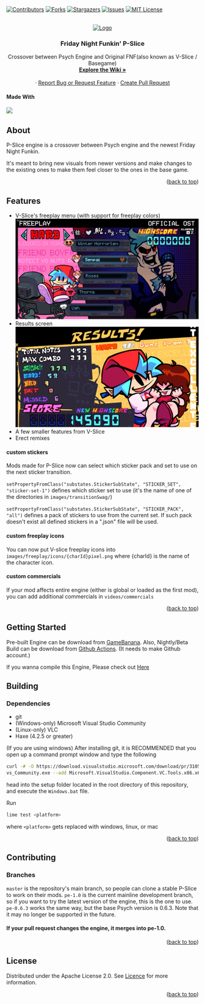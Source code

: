 <!-- Improved compatibility of back to top link: See: https://github.com/othneildrew/Best-README-Template/pull/73 -->
<a id="readme-top"></a>
<!--
*** Thanks for checking out the Best-README-Template. If you have a suggestion
*** that would make this better, please fork the repo and create a pull request
*** or simply open an issue with the tag "enhancement".
*** Don't forget to give the project a star!
*** Thanks again! Now go create something AMAZING! :D
-->



<!-- PROJECT SHIELDS -->
[![Contributors][contributors-shield]][contributors-url]
[![Forks][forks-shield]][https://github.com/Psych-Slice/P-Slice/forks]
[![Stargazers][stars-shield]][stars-url]
[![Issues][issues-shield]][issues-url]
[![MIT License][license-shield]][license-url]



<!-- PROJECT LOGO -->
<br />
<div align="center">
  <a href="https://github.com/Psych-Slice/P-Slice">
    <img src="art/iconOG.png" alt="Logo" width="80" height="80">
  </a>

<h3 align="center">Friday Night Funkin' P-Slice</h3>

  <p align="center">
    Crossover between Psych Engine and Original FNF(also known as V-Slice / Basegame)
    <br />
    <a href="https://github.com/Psych-Slice/P-Slice/wiki"><strong>Explore the Wiki »</strong></a>
    <br />
    <br />
    ·
    <a href="https://github.com/Psych-Slice/P-Slice/issues">Report Bug or Request Feature</a>
    ·
    <a href="https://github.com/Psych-Slice/P-Slice/pulls">Create Pull Request</a>
  </p>
</div>

#### Made With
<img src="https://img.shields.io/badge/-HAXE-262626.svg?logo=haxe&style=for-the-badge">


<!-- ABOUT THE PROJECT -->
## About

P-Slice engine is a crossover between Psych engine and the newest Friday Night Funkin.

It's meant to bring new visuals from newer versions and make changes to the existing ones to make them feel closer to the ones in the base game.

<p align="right">(<a href="#readme-top">back to top</a>)</p>

## Features
* V-Slice's freeplay menu (with support for freeplay colors)
![Freeplay Menu With Color](art/docs/freeplay.png)
* Results screen
![alt text](art/docs/result.png)
* A few smaller features from V-Slice
* Erect remixes
#### custom stickers

Mods made for P-Slice now can select which sticker pack and set to use on the next sticker transition.

``setPropertyFromClass("substates.StickerSubState", "STICKER_SET", "sticker-set-1")`` defines which sticker set to use (it's the name of one of the directories in `images/transitionSwag/`)

``setPropertyFromClass("substates.StickerSubState", "STICKER_PACK", "all")`` defines a pack of stickers to use from the current set. If such pack doesn't exist all defined stickers in a ".json" file will be used.

#### custom freeplay icons

You can now put V-slice freeplay icons into `images/freeplay/icons/{charId}pixel.png` where {charId} is the name of the character icon.

#### custom commercials

If your mod affects entire engine (either is global or loaded as the first mod), you can add additional commercials in `videos/commercials`

<p align="right">(<a href="#readme-top">back to top</a>)</p>

<!-- GETTING STARTED -->
## Getting Started

Pre-built Engine can be download from [GameBanana](https://gamebanana.com/mods/535203).
Also, Nightly/Beta Build can be download from [Github Actions](https://github.com/Psych-Slice/P-Slice/actions/workflows/main.yml). (It needs to make Github account.)


If you wanna compile this Engine, Please check out <a href="#build">Here</a>

<a id="build"></a>
## Building
### Dependencies
* git
* (Windows-only) Microsoft Visual Studio Community
* (Linux-only) VLC
* Haxe (4.2.5 or greater)


(If you are using windows)
After installing git, it is RECOMMENDED that you open up a command prompt window and type the following
  ```sh
  curl -# -O https://download.visualstudio.microsoft.com/download/pr/3105fcfe-e771-41d6-9a1c-fc971e7d03a7/8eb13958dc429a6e6f7e0d6704d43a55f18d02a253608351b6bf6723ffdaf24e/vs_Community.exe
vs_Community.exe --add Microsoft.VisualStudio.Component.VC.Tools.x86.x64 --add Microsoft.VisualStudio.Component.Windows10SDK.19041 -p
  ```

head into the setup folder located in the root directory of this repository, and execute the ```Windows.bat``` file.

Run
   ```sh
   lime test <platform>
   ```
   where ```<platform>``` gets replaced with windows, linux, or mac

<p align="right">(<a href="#readme-top">back to top</a>)</p>

<!-- CONTRIBUTING -->
## Contributing

### Branches
`master` is the repository's main branch, so people can clone a stable P-Slice to work on their mods.
`pe-1.0` is the current mainline development branch, so if you want to try the latest version of the engine, this is the one to use.
`pe-0.6.3` works the same way, but the base Psych version is 0.6.3. Note that it may no longer be supported in the future.

#### If your pull request changes the engine, it merges into pe-1.0.

<p align="right">(<a href="#readme-top">back to top</a>)</p>


<!-- LICENSE -->
## License

Distributed under the Apache License 2.0. See [Licence](https://github.com/Psych-Slice/blob/P-Slice/master/LICENSE) for more information.

<p align="right">(<a href="#readme-top">back to top</a>)</p>



<!-- MARKDOWN LINKS & IMAGES -->
<!-- https://www.markdownguide.org/basic-syntax/#reference-style-links -->
[contributors-shield]: https://img.shields.io/github/contributors/Psych-Slice/P-Slice.svg?style=for-the-badge
[contributors-url]: https://github.com/Psych-Slice/P-Slice/graphs/contributors
[forks-shield]: https://img.shields.io/github/forks/Psych-Slice/P-Slice.svg?style=for-the-badge
[https://github.com/Psych-Slice/P-Slice/forks]: https://github.com/Psych-Slice/P-Slice/network/members
[stars-shield]: https://img.shields.io/github/stars/Psych-Slice/P-Slice.svg?style=for-the-badge
[stars-url]: https://github.com/Psych-Slice/P-Slice/stargazers
[issues-shield]: https://img.shields.io/github/issues/Psych-Slice/P-Slice.svg?style=for-the-badge
[issues-url]: https://github.com/Psych-Slice/P-Slice/issues
[license-shield]: https://img.shields.io/github/license/Psych-Slice/P-Slice.svg?style=for-the-badge
[license-url]: https://github.com/Psych-Slice/P-Slice/blob/master/LICENSE.txt